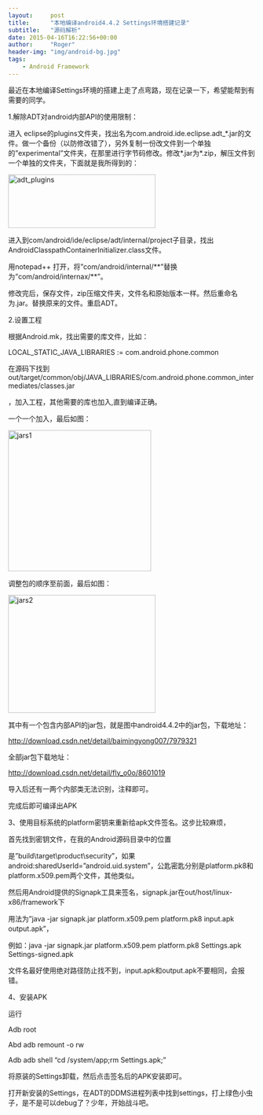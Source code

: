 ```yaml
---
layout:     post
title:      "本地编译android4.4.2 Settings环境搭建记录"
subtitle:   "源码解析"
date: 2015-04-16T16:22:56+00:00
author:     "Roger"
header-img: "img/android-bg.jpg"
tags:
    - Android Framework
---
```

最近在本地编译Settings环境的搭建上走了点弯路，现在记录一下，希望能帮到有需要的同学。
  
1.解除ADT对android内部API的使用限制：
  
进入 eclipse的plugins文件夹，找出名为com.android.ide.eclipse.adt_\*.jar的文件。做一个备份（以防修改错了），另外复制一份改文件到一个单独的&#8221;experimental”文件夹，在那里进行字节码修改。修改\*.jar为*.zip，解压文件到一个单独的文件夹，下面就是我所得到的：
  
[<img class="alignnone size-medium wp-image-73" src="http://2.rogerbolg.sinaapp.com/wp-content/uploads/2015/04/adt_plugins-300x109.png" alt="adt_plugins" width="300" height="109" />](http://2.rogerbolg.sinaapp.com/wp-content/uploads/2015/04/adt_plugins.png)
  
进入到com/android/ide/eclipse/adt/internal/project子目录，找出AndroidClasspathContainerInitializer.class文件。
  
用notepad++ 打开，将&#8221;com/android/internal/\*\*”替换为&#8221;com/android/internax/\*\*”。
  
修改完后，保存文件，zip压缩文件夹，文件名和原始版本一样。然后重命名为.jar。替换原来的文件。重启ADT。

2.设置工程
  
根据Android.mk，找出需要的库文件，比如：
  
LOCAL\_STATIC\_JAVA_LIBRARIES := com.android.phone.common
  
在源码下找到out/target/common/obj/JAVA\_LIBRARIES/com.android.phone.common\_intermediates/classes.jar
  
，加入工程，其他需要的库也加入,直到编译正确。
  
一个一个加入，最后如图：
  
[<img class="alignnone size-full wp-image-74" src="http://2.rogerbolg.sinaapp.com/wp-content/uploads/2015/04/jars1.jpg" alt="jars1" width="291" height="287" />](http://2.rogerbolg.sinaapp.com/wp-content/uploads/2015/04/jars1.jpg)

调整包的顺序至前面，最后如图：
  
[<img class="alignnone size-medium wp-image-75" src="http://2.rogerbolg.sinaapp.com/wp-content/uploads/2015/04/jars2-300x240.jpg" alt="jars2" width="300" height="240" />](http://2.rogerbolg.sinaapp.com/wp-content/uploads/2015/04/jars2.jpg)

其中有一个包含内部API的jar包，就是图中android4.4.2中的jar包，下载地址：
  
<a title="http://download.csdn.net/detail/baimingyong007/7979321" href="http://download.csdn.net/detail/baimingyong007/7979321" target="_blank">http://download.csdn.net/detail/baimingyong007/7979321</a>

全部jar包下载地址：
  
<a title="http://download.csdn.net/detail/baimingyong007/7979321" href="http://download.csdn.net/detail/baimingyong007/7979321" target="_blank">http://download.csdn.net/detail/fly_o0o/8601019</a>

导入后还有一两个内部类无法识别，注释即可。
  
完成后即可编译出APK
  
<!--more-->

3、使用目标系统的platform密钥来重新给apk文件签名。这步比较麻烦，
  
首先找到密钥文件，在我的Android源码目录中的位置
  
是&#8221;build\target\product\security&#8221;，如果android:sharedUserId=&#8221;android.uid.system&#8221;，公匙密匙分别是platform.pk8和platform.x509.pem两个文件，其他类似。
  
然后用Android提供的Signapk工具来签名，signapk.jar在out/host/linux-x86/framework下
  
用法为&#8221;java -jar signapk.jar platform.x509.pem platform.pk8 input.apk output.apk&#8221;，
  
例如：java -jar signapk.jar platform.x509.pem platform.pk8 Settings.apk Settings-signed.apk
  
文件名最好使用绝对路径防止找不到，input.apk和output.apk不要相同，会报错。

4、安装APK
  
运行
  
Adb root
  
Abd adb remount -o rw
  
Adb adb shell &#8220;cd /system/app;rm Settings.apk;&#8221;
  
将原装的Settings卸载，然后点击签名后的APK安装即可。

打开新安装的Settings，在ADT的DDMS进程列表中找到settings，打上绿色小虫子，是不是可以debug了？少年，开始战斗吧。